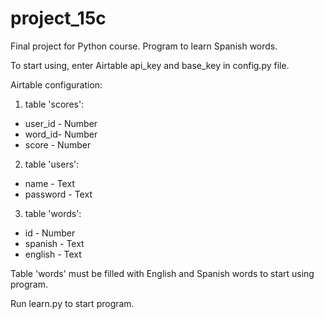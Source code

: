 # project_15c
Final project for Python course. Program to learn Spanish words.

To start using, enter Airtable api_key and base_key in config.py file.

Airtable configuration:
1. table 'scores':
  * user_id - Number
  * word_id- Number
  * score - Number
2. table 'users':
  * name - Text
  * password - Text
3. table 'words':
  * id - Number
  * spanish - Text
  * english - Text

Table 'words' must be filled with English and Spanish words to start using program.

Run learn.py to start program.
